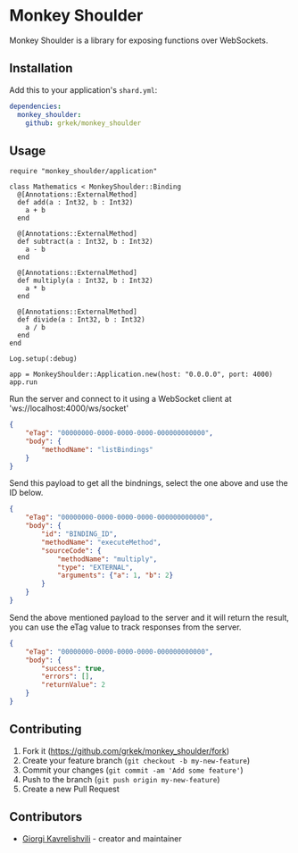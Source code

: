 # Monkey Shoulder

Monkey Shoulder is a library for exposing functions over WebSockets.

## Installation

Add this to your application's `shard.yml`:

```yaml
dependencies:
  monkey_shoulder:
    github: grkek/monkey_shoulder
```

## Usage

```crystal
require "monkey_shoulder/application"

class Mathematics < MonkeyShoulder::Binding
  @[Annotations::ExternalMethod]
  def add(a : Int32, b : Int32)
    a + b
  end

  @[Annotations::ExternalMethod]
  def subtract(a : Int32, b : Int32)
    a - b
  end

  @[Annotations::ExternalMethod]
  def multiply(a : Int32, b : Int32)
    a * b
  end

  @[Annotations::ExternalMethod]
  def divide(a : Int32, b : Int32)
    a / b
  end
end

Log.setup(:debug)

app = MonkeyShoulder::Application.new(host: "0.0.0.0", port: 4000)
app.run
```

Run the server and connect to it using a WebSocket client at 'ws://localhost:4000/ws/socket'

```json
{
    "eTag": "00000000-0000-0000-0000-000000000000",
    "body": {
        "methodName": "listBindings"
    }
}
```

Send this payload to get all the bindnings, select the one above and use the ID below.

```json
{
    "eTag": "00000000-0000-0000-0000-000000000000",
    "body": {
        "id": "BINDING_ID",
        "methodName": "executeMethod",
        "sourceCode": {
            "methodName": "multiply",
            "type": "EXTERNAL",
            "arguments": {"a": 1, "b": 2}
        }
    }
}
```

Send the above mentioned payload to the server and it will return the result, you can use the eTag value to track responses from the server.

```json
{
    "eTag": "00000000-0000-0000-0000-000000000000",
    "body": {
        "success": true,
        "errors": [],
        "returnValue": 2
    }
}
```

## Contributing

1. Fork it (<https://github.com/grkek/monkey_shoulder/fork>)
2. Create your feature branch (`git checkout -b my-new-feature`)
3. Commit your changes (`git commit -am 'Add some feature'`)
4. Push to the branch (`git push origin my-new-feature`)
5. Create a new Pull Request

## Contributors

- [Giorgi Kavrelishvili](https://github.com/grkek) - creator and maintainer
